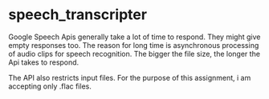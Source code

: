 # speech_transcripter

Google Speech Apis generally take a lot of time to respond. They might give empty responses too. 
The reason for long time is asynchronous processing of audio clips for speech recognition.
The bigger the file size, the longer the Api takes to respond. 

The API also restricts input files. 
For the purpose of this assignment, i am accepting only .flac files.  